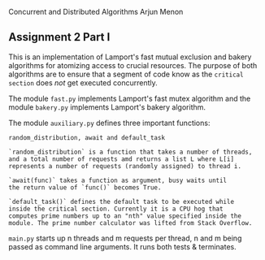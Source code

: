 Concurrent and Distributed Algorithms
Arjun Menon

Assignment 2 Part I
-------------------

This is an implementation of Lamport's fast mutual exclusion and bakery 
algorithms for atomizing access to crucial resources. The purpose of 
both algorithms are to ensure that a segment of code know as the 
`critical section` does _not_ get executed concurrently.

The module `fast.py`   implements Lamport's fast mutex algorithm and 
the module `bakery.py` implements Lamport's bakery algorithm.

The module `auxiliary.py` defines three important functions: 

	random_distribution, await and default_task 

	`random_distribution` is a function that takes a number of threads, 
	and a total number of requests amd returns a list L where L[i] 
	represents a number of requests (randomly assigned) to thread i.

	`await(func)` takes a function as argument, busy waits until 
	the return value of `func()` becomes True. 
	
	`default_task()` defines the default task to be executed while 
	inside the critical section. Currently it is a CPU hog that 
	computes prime numbers up to an "nth" value specified inside the 
	module. The prime number calculator was lifted from Stack Overflow.

`main.py` starts up n threads and m requests per thread, n and m being 
passed as command line arguments. It runs both tests & terminates. 

